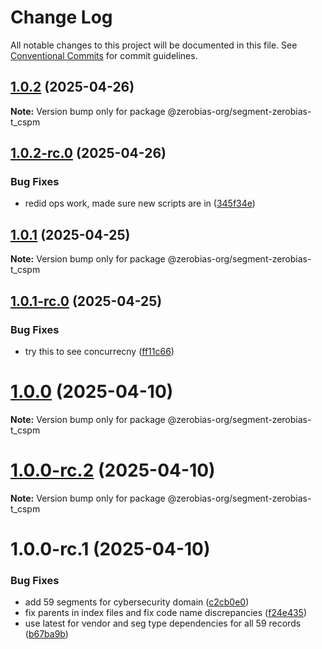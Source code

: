 # Change Log

All notable changes to this project will be documented in this file.
See [Conventional Commits](https://conventionalcommits.org) for commit guidelines.

## [1.0.2](https://github.com/zerobias-org/segment/compare/@zerobias-org/segment-zerobias-t_cspm@1.0.2-rc.0...@zerobias-org/segment-zerobias-t_cspm@1.0.2) (2025-04-26)

**Note:** Version bump only for package @zerobias-org/segment-zerobias-t_cspm





## [1.0.2-rc.0](https://github.com/zerobias-org/segment/compare/@zerobias-org/segment-zerobias-t_cspm@1.0.1...@zerobias-org/segment-zerobias-t_cspm@1.0.2-rc.0) (2025-04-26)


### Bug Fixes

* redid ops work, made sure new scripts are in ([345f34e](https://github.com/zerobias-org/segment/commit/345f34ec926029dc141943b3e321676adb4a2888))





## [1.0.1](https://github.com/zerobias-org/segment/compare/@zerobias-org/segment-zerobias-t_cspm@1.0.1-rc.0...@zerobias-org/segment-zerobias-t_cspm@1.0.1) (2025-04-25)

**Note:** Version bump only for package @zerobias-org/segment-zerobias-t_cspm





## [1.0.1-rc.0](https://github.com/zerobias-org/segment/compare/@zerobias-org/segment-zerobias-t_cspm@1.0.0...@zerobias-org/segment-zerobias-t_cspm@1.0.1-rc.0) (2025-04-25)


### Bug Fixes

* try this to see concurrecny ([ff11c66](https://github.com/zerobias-org/segment/commit/ff11c66d67cb9f185098fd640d4139178d29ae22))





# [1.0.0](https://github.com/zerobias-org/segment/compare/@zerobias-org/segment-zerobias-t_cspm@1.0.0-rc.2...@zerobias-org/segment-zerobias-t_cspm@1.0.0) (2025-04-10)

**Note:** Version bump only for package @zerobias-org/segment-zerobias-t_cspm





# [1.0.0-rc.2](https://github.com/zerobias-org/segment/compare/@zerobias-org/segment-zerobias-t_cspm@1.0.0-rc.1...@zerobias-org/segment-zerobias-t_cspm@1.0.0-rc.2) (2025-04-10)

**Note:** Version bump only for package @zerobias-org/segment-zerobias-t_cspm





# 1.0.0-rc.1 (2025-04-10)


### Bug Fixes

* add 59 segments for cybersecurity domain ([c2cb0e0](https://github.com/zerobias-org/segment/commit/c2cb0e0c1f1eabb51d7f5a6ae6db98c1516fcdbe))
* fix parents in index files and fix code name discrepancies ([f24e435](https://github.com/zerobias-org/segment/commit/f24e4352453caaa05074cc6bb66ee8ed21a4f11d))
* use latest for vendor and seg type dependencies for all 59 records ([b67ba9b](https://github.com/zerobias-org/segment/commit/b67ba9bed7a90fad3b084161ebc603b5b35214b8))

